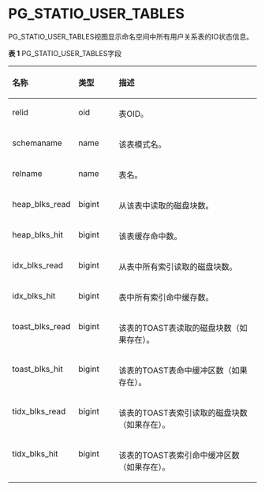 # PG\_STATIO\_USER\_TABLES<a name="ZH-CN_TOPIC_0289899852"></a>

PG\_STATIO\_USER\_TABLES视图显示命名空间中所有用户关系表的IO状态信息。

**表 1**  PG\_STATIO\_USER\_TABLES字段

<a name="zh-cn_topic_0283137592_zh-cn_topic_0237122465_zh-cn_topic_0059778777_tb5bd988c593e40d9a9477a7b6f44f03f"></a>
<table><thead align="left"><tr id="zh-cn_topic_0283137592_zh-cn_topic_0237122465_zh-cn_topic_0059778777_rcbf05acfa5494c7ba6304d78ac7d73b6"><th class="cellrowborder" valign="top" width="23.97%" id="mcps1.2.4.1.1"><p id="zh-cn_topic_0283137592_zh-cn_topic_0237122465_zh-cn_topic_0059778777_a228f2d49385643a8a20024d8b1979542"><a name="zh-cn_topic_0283137592_zh-cn_topic_0237122465_zh-cn_topic_0059778777_a228f2d49385643a8a20024d8b1979542"></a><a name="zh-cn_topic_0283137592_zh-cn_topic_0237122465_zh-cn_topic_0059778777_a228f2d49385643a8a20024d8b1979542"></a>名称</p>
</th>
<th class="cellrowborder" valign="top" width="16.45%" id="mcps1.2.4.1.2"><p id="zh-cn_topic_0283137592_zh-cn_topic_0237122465_zh-cn_topic_0059778777_a48a8c5965d8a45ab81a6ef0cfd9f0f58"><a name="zh-cn_topic_0283137592_zh-cn_topic_0237122465_zh-cn_topic_0059778777_a48a8c5965d8a45ab81a6ef0cfd9f0f58"></a><a name="zh-cn_topic_0283137592_zh-cn_topic_0237122465_zh-cn_topic_0059778777_a48a8c5965d8a45ab81a6ef0cfd9f0f58"></a>类型</p>
</th>
<th class="cellrowborder" valign="top" width="59.58%" id="mcps1.2.4.1.3"><p id="zh-cn_topic_0283137592_zh-cn_topic_0237122465_zh-cn_topic_0059778777_adeae4cb24d5b4a249c738c366b87b436"><a name="zh-cn_topic_0283137592_zh-cn_topic_0237122465_zh-cn_topic_0059778777_adeae4cb24d5b4a249c738c366b87b436"></a><a name="zh-cn_topic_0283137592_zh-cn_topic_0237122465_zh-cn_topic_0059778777_adeae4cb24d5b4a249c738c366b87b436"></a>描述</p>
</th>
</tr>
</thead>
<tbody><tr id="zh-cn_topic_0283137592_zh-cn_topic_0237122465_zh-cn_topic_0059778777_r2d98de4db3c64617b88c404e1bb105e7"><td class="cellrowborder" valign="top" width="23.97%" headers="mcps1.2.4.1.1 "><p id="zh-cn_topic_0283137592_zh-cn_topic_0237122465_zh-cn_topic_0059778777_aa6e69d64b09d4ba7a30bb3bd12835ba8"><a name="zh-cn_topic_0283137592_zh-cn_topic_0237122465_zh-cn_topic_0059778777_aa6e69d64b09d4ba7a30bb3bd12835ba8"></a><a name="zh-cn_topic_0283137592_zh-cn_topic_0237122465_zh-cn_topic_0059778777_aa6e69d64b09d4ba7a30bb3bd12835ba8"></a>relid</p>
</td>
<td class="cellrowborder" valign="top" width="16.45%" headers="mcps1.2.4.1.2 "><p id="zh-cn_topic_0283137592_zh-cn_topic_0237122465_zh-cn_topic_0059778777_afa7694aa301143f79a5d8470b793c19e"><a name="zh-cn_topic_0283137592_zh-cn_topic_0237122465_zh-cn_topic_0059778777_afa7694aa301143f79a5d8470b793c19e"></a><a name="zh-cn_topic_0283137592_zh-cn_topic_0237122465_zh-cn_topic_0059778777_afa7694aa301143f79a5d8470b793c19e"></a>oid</p>
</td>
<td class="cellrowborder" valign="top" width="59.58%" headers="mcps1.2.4.1.3 "><p id="zh-cn_topic_0283137592_zh-cn_topic_0237122465_zh-cn_topic_0059778777_ab2044c85e45a44369026add292785bc7"><a name="zh-cn_topic_0283137592_zh-cn_topic_0237122465_zh-cn_topic_0059778777_ab2044c85e45a44369026add292785bc7"></a><a name="zh-cn_topic_0283137592_zh-cn_topic_0237122465_zh-cn_topic_0059778777_ab2044c85e45a44369026add292785bc7"></a>表OID。</p>
</td>
</tr>
<tr id="zh-cn_topic_0283137592_zh-cn_topic_0237122465_zh-cn_topic_0059778777_r0f0ae504adc1415ca98a00994cfd7946"><td class="cellrowborder" valign="top" width="23.97%" headers="mcps1.2.4.1.1 "><p id="zh-cn_topic_0283137592_zh-cn_topic_0237122465_zh-cn_topic_0059778777_a5c3ca6719cd74cb09b222d64e7d328fe"><a name="zh-cn_topic_0283137592_zh-cn_topic_0237122465_zh-cn_topic_0059778777_a5c3ca6719cd74cb09b222d64e7d328fe"></a><a name="zh-cn_topic_0283137592_zh-cn_topic_0237122465_zh-cn_topic_0059778777_a5c3ca6719cd74cb09b222d64e7d328fe"></a>schemaname</p>
</td>
<td class="cellrowborder" valign="top" width="16.45%" headers="mcps1.2.4.1.2 "><p id="zh-cn_topic_0283137592_zh-cn_topic_0237122465_zh-cn_topic_0059778777_a3c149a9865a44cb4bc6ce5c278fa5f84"><a name="zh-cn_topic_0283137592_zh-cn_topic_0237122465_zh-cn_topic_0059778777_a3c149a9865a44cb4bc6ce5c278fa5f84"></a><a name="zh-cn_topic_0283137592_zh-cn_topic_0237122465_zh-cn_topic_0059778777_a3c149a9865a44cb4bc6ce5c278fa5f84"></a>name</p>
</td>
<td class="cellrowborder" valign="top" width="59.58%" headers="mcps1.2.4.1.3 "><p id="zh-cn_topic_0283137592_zh-cn_topic_0237122465_zh-cn_topic_0059778777_a95096333715f4e249d952a839cc867b6"><a name="zh-cn_topic_0283137592_zh-cn_topic_0237122465_zh-cn_topic_0059778777_a95096333715f4e249d952a839cc867b6"></a><a name="zh-cn_topic_0283137592_zh-cn_topic_0237122465_zh-cn_topic_0059778777_a95096333715f4e249d952a839cc867b6"></a>该表模式名。</p>
</td>
</tr>
<tr id="zh-cn_topic_0283137592_zh-cn_topic_0237122465_zh-cn_topic_0059778777_r0ec2ba23cb874d5f93c65be416ff99f1"><td class="cellrowborder" valign="top" width="23.97%" headers="mcps1.2.4.1.1 "><p id="zh-cn_topic_0283137592_zh-cn_topic_0237122465_zh-cn_topic_0059778777_ab5c41bcebc3646239512f7840e9fde1f"><a name="zh-cn_topic_0283137592_zh-cn_topic_0237122465_zh-cn_topic_0059778777_ab5c41bcebc3646239512f7840e9fde1f"></a><a name="zh-cn_topic_0283137592_zh-cn_topic_0237122465_zh-cn_topic_0059778777_ab5c41bcebc3646239512f7840e9fde1f"></a>relname</p>
</td>
<td class="cellrowborder" valign="top" width="16.45%" headers="mcps1.2.4.1.2 "><p id="zh-cn_topic_0283137592_zh-cn_topic_0237122465_zh-cn_topic_0059778777_ae096f14496fd434f9f394c0560c6d837"><a name="zh-cn_topic_0283137592_zh-cn_topic_0237122465_zh-cn_topic_0059778777_ae096f14496fd434f9f394c0560c6d837"></a><a name="zh-cn_topic_0283137592_zh-cn_topic_0237122465_zh-cn_topic_0059778777_ae096f14496fd434f9f394c0560c6d837"></a>name</p>
</td>
<td class="cellrowborder" valign="top" width="59.58%" headers="mcps1.2.4.1.3 "><p id="zh-cn_topic_0283137592_zh-cn_topic_0237122465_zh-cn_topic_0059778777_a3ce32745ea81431f9190fa8cf3a3af3f"><a name="zh-cn_topic_0283137592_zh-cn_topic_0237122465_zh-cn_topic_0059778777_a3ce32745ea81431f9190fa8cf3a3af3f"></a><a name="zh-cn_topic_0283137592_zh-cn_topic_0237122465_zh-cn_topic_0059778777_a3ce32745ea81431f9190fa8cf3a3af3f"></a>表名。</p>
</td>
</tr>
<tr id="zh-cn_topic_0283137592_zh-cn_topic_0237122465_zh-cn_topic_0059778777_r5dbba4640a6749efbd48f4023df95a23"><td class="cellrowborder" valign="top" width="23.97%" headers="mcps1.2.4.1.1 "><p id="zh-cn_topic_0283137592_zh-cn_topic_0237122465_zh-cn_topic_0059778777_a7e27c1925a8e47e3b9f57e3c067d70a3"><a name="zh-cn_topic_0283137592_zh-cn_topic_0237122465_zh-cn_topic_0059778777_a7e27c1925a8e47e3b9f57e3c067d70a3"></a><a name="zh-cn_topic_0283137592_zh-cn_topic_0237122465_zh-cn_topic_0059778777_a7e27c1925a8e47e3b9f57e3c067d70a3"></a>heap_blks_read</p>
</td>
<td class="cellrowborder" valign="top" width="16.45%" headers="mcps1.2.4.1.2 "><p id="zh-cn_topic_0283137592_zh-cn_topic_0237122465_zh-cn_topic_0059778777_a782b7c92a4224f53bb869e41923fdc5d"><a name="zh-cn_topic_0283137592_zh-cn_topic_0237122465_zh-cn_topic_0059778777_a782b7c92a4224f53bb869e41923fdc5d"></a><a name="zh-cn_topic_0283137592_zh-cn_topic_0237122465_zh-cn_topic_0059778777_a782b7c92a4224f53bb869e41923fdc5d"></a>bigint</p>
</td>
<td class="cellrowborder" valign="top" width="59.58%" headers="mcps1.2.4.1.3 "><p id="zh-cn_topic_0283137592_zh-cn_topic_0237122465_zh-cn_topic_0059778777_afcd26d520c5e46c2a5fc22f1acbfa7a6"><a name="zh-cn_topic_0283137592_zh-cn_topic_0237122465_zh-cn_topic_0059778777_afcd26d520c5e46c2a5fc22f1acbfa7a6"></a><a name="zh-cn_topic_0283137592_zh-cn_topic_0237122465_zh-cn_topic_0059778777_afcd26d520c5e46c2a5fc22f1acbfa7a6"></a>从该表中读取的磁盘块数。</p>
</td>
</tr>
<tr id="zh-cn_topic_0283137592_zh-cn_topic_0237122465_zh-cn_topic_0059778777_r07a839cc71b14e65b10102e4f144e9da"><td class="cellrowborder" valign="top" width="23.97%" headers="mcps1.2.4.1.1 "><p id="zh-cn_topic_0283137592_zh-cn_topic_0237122465_zh-cn_topic_0059778777_aefc1dc5df2224b22a3ce058183f39423"><a name="zh-cn_topic_0283137592_zh-cn_topic_0237122465_zh-cn_topic_0059778777_aefc1dc5df2224b22a3ce058183f39423"></a><a name="zh-cn_topic_0283137592_zh-cn_topic_0237122465_zh-cn_topic_0059778777_aefc1dc5df2224b22a3ce058183f39423"></a>heap_blks_hit</p>
</td>
<td class="cellrowborder" valign="top" width="16.45%" headers="mcps1.2.4.1.2 "><p id="zh-cn_topic_0283137592_zh-cn_topic_0237122465_zh-cn_topic_0059778777_a167efc4cf9b44b9897a9ca83bb7602ad"><a name="zh-cn_topic_0283137592_zh-cn_topic_0237122465_zh-cn_topic_0059778777_a167efc4cf9b44b9897a9ca83bb7602ad"></a><a name="zh-cn_topic_0283137592_zh-cn_topic_0237122465_zh-cn_topic_0059778777_a167efc4cf9b44b9897a9ca83bb7602ad"></a>bigint</p>
</td>
<td class="cellrowborder" valign="top" width="59.58%" headers="mcps1.2.4.1.3 "><p id="zh-cn_topic_0283137592_zh-cn_topic_0237122465_zh-cn_topic_0059778777_a688c089e0b2d4899886e1273b60ebaa6"><a name="zh-cn_topic_0283137592_zh-cn_topic_0237122465_zh-cn_topic_0059778777_a688c089e0b2d4899886e1273b60ebaa6"></a><a name="zh-cn_topic_0283137592_zh-cn_topic_0237122465_zh-cn_topic_0059778777_a688c089e0b2d4899886e1273b60ebaa6"></a>该表缓存命中数。</p>
</td>
</tr>
<tr id="zh-cn_topic_0283137592_zh-cn_topic_0237122465_zh-cn_topic_0059778777_rcdc0867299e341aca10c30b57bf76a85"><td class="cellrowborder" valign="top" width="23.97%" headers="mcps1.2.4.1.1 "><p id="zh-cn_topic_0283137592_zh-cn_topic_0237122465_zh-cn_topic_0059778777_a20c46d73c6164f7485b7571e83660745"><a name="zh-cn_topic_0283137592_zh-cn_topic_0237122465_zh-cn_topic_0059778777_a20c46d73c6164f7485b7571e83660745"></a><a name="zh-cn_topic_0283137592_zh-cn_topic_0237122465_zh-cn_topic_0059778777_a20c46d73c6164f7485b7571e83660745"></a>idx_blks_read</p>
</td>
<td class="cellrowborder" valign="top" width="16.45%" headers="mcps1.2.4.1.2 "><p id="zh-cn_topic_0283137592_zh-cn_topic_0237122465_zh-cn_topic_0059778777_ac21fee56fcbf4b36804fe1bb74809287"><a name="zh-cn_topic_0283137592_zh-cn_topic_0237122465_zh-cn_topic_0059778777_ac21fee56fcbf4b36804fe1bb74809287"></a><a name="zh-cn_topic_0283137592_zh-cn_topic_0237122465_zh-cn_topic_0059778777_ac21fee56fcbf4b36804fe1bb74809287"></a>bigint</p>
</td>
<td class="cellrowborder" valign="top" width="59.58%" headers="mcps1.2.4.1.3 "><p id="zh-cn_topic_0283137592_zh-cn_topic_0237122465_zh-cn_topic_0059778777_a47684cb97e814e298a917f064b497d5a"><a name="zh-cn_topic_0283137592_zh-cn_topic_0237122465_zh-cn_topic_0059778777_a47684cb97e814e298a917f064b497d5a"></a><a name="zh-cn_topic_0283137592_zh-cn_topic_0237122465_zh-cn_topic_0059778777_a47684cb97e814e298a917f064b497d5a"></a>从表中所有索引读取的磁盘块数。</p>
</td>
</tr>
<tr id="zh-cn_topic_0283137592_zh-cn_topic_0237122465_zh-cn_topic_0059778777_r264e195960754d0697c4483aef32589f"><td class="cellrowborder" valign="top" width="23.97%" headers="mcps1.2.4.1.1 "><p id="zh-cn_topic_0283137592_zh-cn_topic_0237122465_zh-cn_topic_0059778777_ab28617def279422d978500b9d94678a7"><a name="zh-cn_topic_0283137592_zh-cn_topic_0237122465_zh-cn_topic_0059778777_ab28617def279422d978500b9d94678a7"></a><a name="zh-cn_topic_0283137592_zh-cn_topic_0237122465_zh-cn_topic_0059778777_ab28617def279422d978500b9d94678a7"></a>idx_blks_hit</p>
</td>
<td class="cellrowborder" valign="top" width="16.45%" headers="mcps1.2.4.1.2 "><p id="zh-cn_topic_0283137592_zh-cn_topic_0237122465_zh-cn_topic_0059778777_a5ccd2ef87e90491db00bd1f82bd2bdc1"><a name="zh-cn_topic_0283137592_zh-cn_topic_0237122465_zh-cn_topic_0059778777_a5ccd2ef87e90491db00bd1f82bd2bdc1"></a><a name="zh-cn_topic_0283137592_zh-cn_topic_0237122465_zh-cn_topic_0059778777_a5ccd2ef87e90491db00bd1f82bd2bdc1"></a>bigint</p>
</td>
<td class="cellrowborder" valign="top" width="59.58%" headers="mcps1.2.4.1.3 "><p id="zh-cn_topic_0283137592_zh-cn_topic_0237122465_zh-cn_topic_0059778777_a1dd83cef031d4ea58c6a2e2cf7239060"><a name="zh-cn_topic_0283137592_zh-cn_topic_0237122465_zh-cn_topic_0059778777_a1dd83cef031d4ea58c6a2e2cf7239060"></a><a name="zh-cn_topic_0283137592_zh-cn_topic_0237122465_zh-cn_topic_0059778777_a1dd83cef031d4ea58c6a2e2cf7239060"></a>表中所有索引命中缓存数。</p>
</td>
</tr>
<tr id="zh-cn_topic_0283137592_zh-cn_topic_0237122465_zh-cn_topic_0059778777_r255dc3c1db3e431fa07878083046e0e0"><td class="cellrowborder" valign="top" width="23.97%" headers="mcps1.2.4.1.1 "><p id="zh-cn_topic_0283137592_zh-cn_topic_0237122465_zh-cn_topic_0059778777_a5484f71a8ab8454cbbb7d3374f646738"><a name="zh-cn_topic_0283137592_zh-cn_topic_0237122465_zh-cn_topic_0059778777_a5484f71a8ab8454cbbb7d3374f646738"></a><a name="zh-cn_topic_0283137592_zh-cn_topic_0237122465_zh-cn_topic_0059778777_a5484f71a8ab8454cbbb7d3374f646738"></a>toast_blks_read</p>
</td>
<td class="cellrowborder" valign="top" width="16.45%" headers="mcps1.2.4.1.2 "><p id="zh-cn_topic_0283137592_zh-cn_topic_0237122465_zh-cn_topic_0059778777_abafa2d07326f435382c866419041380d"><a name="zh-cn_topic_0283137592_zh-cn_topic_0237122465_zh-cn_topic_0059778777_abafa2d07326f435382c866419041380d"></a><a name="zh-cn_topic_0283137592_zh-cn_topic_0237122465_zh-cn_topic_0059778777_abafa2d07326f435382c866419041380d"></a>bigint</p>
</td>
<td class="cellrowborder" valign="top" width="59.58%" headers="mcps1.2.4.1.3 "><p id="zh-cn_topic_0283137592_zh-cn_topic_0237122465_zh-cn_topic_0059778777_ad37f8635423243cd848cdff3e08d2a19"><a name="zh-cn_topic_0283137592_zh-cn_topic_0237122465_zh-cn_topic_0059778777_ad37f8635423243cd848cdff3e08d2a19"></a><a name="zh-cn_topic_0283137592_zh-cn_topic_0237122465_zh-cn_topic_0059778777_ad37f8635423243cd848cdff3e08d2a19"></a>该表的TOAST表读取的磁盘块数（如果存在）。</p>
</td>
</tr>
<tr id="zh-cn_topic_0283137592_zh-cn_topic_0237122465_zh-cn_topic_0059778777_r8cbeae3c28924ecfb8b58e9af1deca74"><td class="cellrowborder" valign="top" width="23.97%" headers="mcps1.2.4.1.1 "><p id="zh-cn_topic_0283137592_zh-cn_topic_0237122465_zh-cn_topic_0059778777_a5288abb1b2e641919998b273fb9b3a75"><a name="zh-cn_topic_0283137592_zh-cn_topic_0237122465_zh-cn_topic_0059778777_a5288abb1b2e641919998b273fb9b3a75"></a><a name="zh-cn_topic_0283137592_zh-cn_topic_0237122465_zh-cn_topic_0059778777_a5288abb1b2e641919998b273fb9b3a75"></a>toast_blks_hit</p>
</td>
<td class="cellrowborder" valign="top" width="16.45%" headers="mcps1.2.4.1.2 "><p id="zh-cn_topic_0283137592_zh-cn_topic_0237122465_zh-cn_topic_0059778777_a9f7a7e3c17c74bb8b390ed159cd31b13"><a name="zh-cn_topic_0283137592_zh-cn_topic_0237122465_zh-cn_topic_0059778777_a9f7a7e3c17c74bb8b390ed159cd31b13"></a><a name="zh-cn_topic_0283137592_zh-cn_topic_0237122465_zh-cn_topic_0059778777_a9f7a7e3c17c74bb8b390ed159cd31b13"></a>bigint</p>
</td>
<td class="cellrowborder" valign="top" width="59.58%" headers="mcps1.2.4.1.3 "><p id="zh-cn_topic_0283137592_zh-cn_topic_0237122465_zh-cn_topic_0059778777_a2d87bc4d4d1447a7840bf0516a968ba4"><a name="zh-cn_topic_0283137592_zh-cn_topic_0237122465_zh-cn_topic_0059778777_a2d87bc4d4d1447a7840bf0516a968ba4"></a><a name="zh-cn_topic_0283137592_zh-cn_topic_0237122465_zh-cn_topic_0059778777_a2d87bc4d4d1447a7840bf0516a968ba4"></a>该表的TOAST表命中缓冲区数（如果存在）。</p>
</td>
</tr>
<tr id="zh-cn_topic_0283137592_zh-cn_topic_0237122465_zh-cn_topic_0059778777_r6e1d63e9899a42f983fb13aa1a20cb5d"><td class="cellrowborder" valign="top" width="23.97%" headers="mcps1.2.4.1.1 "><p id="zh-cn_topic_0283137592_zh-cn_topic_0237122465_zh-cn_topic_0059778777_a742096cd4c834d82b0c497711ed4f573"><a name="zh-cn_topic_0283137592_zh-cn_topic_0237122465_zh-cn_topic_0059778777_a742096cd4c834d82b0c497711ed4f573"></a><a name="zh-cn_topic_0283137592_zh-cn_topic_0237122465_zh-cn_topic_0059778777_a742096cd4c834d82b0c497711ed4f573"></a>tidx_blks_read</p>
</td>
<td class="cellrowborder" valign="top" width="16.45%" headers="mcps1.2.4.1.2 "><p id="zh-cn_topic_0283137592_zh-cn_topic_0237122465_zh-cn_topic_0059778777_a6dac0489ae094052bfb6473df2f4b6ae"><a name="zh-cn_topic_0283137592_zh-cn_topic_0237122465_zh-cn_topic_0059778777_a6dac0489ae094052bfb6473df2f4b6ae"></a><a name="zh-cn_topic_0283137592_zh-cn_topic_0237122465_zh-cn_topic_0059778777_a6dac0489ae094052bfb6473df2f4b6ae"></a>bigint</p>
</td>
<td class="cellrowborder" valign="top" width="59.58%" headers="mcps1.2.4.1.3 "><p id="zh-cn_topic_0283137592_zh-cn_topic_0237122465_zh-cn_topic_0059778777_a1509e99266c74b9eaf06b3d2506ee477"><a name="zh-cn_topic_0283137592_zh-cn_topic_0237122465_zh-cn_topic_0059778777_a1509e99266c74b9eaf06b3d2506ee477"></a><a name="zh-cn_topic_0283137592_zh-cn_topic_0237122465_zh-cn_topic_0059778777_a1509e99266c74b9eaf06b3d2506ee477"></a>该表的TOAST表索引读取的磁盘块数（如果存在）。</p>
</td>
</tr>
<tr id="zh-cn_topic_0283137592_zh-cn_topic_0237122465_zh-cn_topic_0059778777_r1ad0c568775146c99e5c3e2c5d3731f4"><td class="cellrowborder" valign="top" width="23.97%" headers="mcps1.2.4.1.1 "><p id="zh-cn_topic_0283137592_zh-cn_topic_0237122465_zh-cn_topic_0059778777_af4bebbf3595b4cf4a74a45ac46f5cc77"><a name="zh-cn_topic_0283137592_zh-cn_topic_0237122465_zh-cn_topic_0059778777_af4bebbf3595b4cf4a74a45ac46f5cc77"></a><a name="zh-cn_topic_0283137592_zh-cn_topic_0237122465_zh-cn_topic_0059778777_af4bebbf3595b4cf4a74a45ac46f5cc77"></a>tidx_blks_hit</p>
</td>
<td class="cellrowborder" valign="top" width="16.45%" headers="mcps1.2.4.1.2 "><p id="zh-cn_topic_0283137592_zh-cn_topic_0237122465_zh-cn_topic_0059778777_a9e4202bc04fa46a9aedb289d425e96c0"><a name="zh-cn_topic_0283137592_zh-cn_topic_0237122465_zh-cn_topic_0059778777_a9e4202bc04fa46a9aedb289d425e96c0"></a><a name="zh-cn_topic_0283137592_zh-cn_topic_0237122465_zh-cn_topic_0059778777_a9e4202bc04fa46a9aedb289d425e96c0"></a>bigint</p>
</td>
<td class="cellrowborder" valign="top" width="59.58%" headers="mcps1.2.4.1.3 "><p id="zh-cn_topic_0283137592_zh-cn_topic_0237122465_zh-cn_topic_0059778777_ab7e1dfd2ae914592abd61e35b45a2f12"><a name="zh-cn_topic_0283137592_zh-cn_topic_0237122465_zh-cn_topic_0059778777_ab7e1dfd2ae914592abd61e35b45a2f12"></a><a name="zh-cn_topic_0283137592_zh-cn_topic_0237122465_zh-cn_topic_0059778777_ab7e1dfd2ae914592abd61e35b45a2f12"></a>该表的TOAST表索引命中缓冲区数（如果存在）。</p>
</td>
</tr>
</tbody>
</table>

